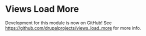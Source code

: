 Views Load More
===============

Development for this module is now on GitHub!  See https://github.com/drupalprojects/views_load_more for more info.
